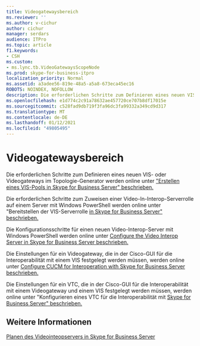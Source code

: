 ```yaml
---
title: Videogatewaysbereich
ms.reviewer: ''
ms.author: v-cichur
author: cichur
manager: serdars
audience: ITPro
ms.topic: article
f1.keywords:
- CSH
ms.custom:
- ms.lync.tb.VideoGatewaysScopeNode
ms.prod: skype-for-business-itpro
localization_priority: Normal
ms.assetid: a3adee56-819e-48a5-a5a8-673eca45ec16
ROBOTS: NOINDEX, NOFOLLOW
description: Die erforderlichen Schritte zum Definieren eines neuen VIS- oder Videogateways im Topologie-Generator werden online unter "Erstellen eines VIS-Pools in Skype for Business Server" beschrieben.
ms.openlocfilehash: e1d774c2c91a78632ae457720ce707b8df17015e
ms.sourcegitcommit: c528fad9db719f3fa96dc3fa99332a349cd9d317
ms.translationtype: MT
ms.contentlocale: de-DE
ms.lasthandoff: 01/12/2021
ms.locfileid: "49805495"
---
```

# <a name="video-gateways-scope"></a>Videogatewaysbereich
 
Die erforderlichen Schritte zum Definieren eines neuen VIS- oder Videogateways im Topologie-Generator werden online unter ["Erstellen eines VIS-Pools in Skype for Business Server" beschrieben.](../../../deploy/deploy-video-interop-server/create-a-vis-pool.md)
  
Die erforderlichen Schritte zum Zuweisen einer Video-In-Interop-Serverrolle auf einem Server mit Windows PowerShell werden online unter "Bereitstellen der VIS-Serverrolle [in Skype for Business Server" beschrieben.](../../../deploy/deploy-video-interop-server/deploy-the-vis-server-role.md)
  
Die Konfigurationsschritte für einen neuen Video-Interop-Server mit Windows PowerShell werden online unter [Configure the Video Interop Server in Skype for Business Server beschrieben.](../../../deploy/deploy-video-interop-server/configure-the-vis.md)
  
 Die Einstellungen für ein Videogateway, die in der Cisco-GUI für die Interoperabilität mit einem VIS festgelegt werden müssen, werden online unter [Configure CUCM for Interoperation with Skype for Business Server beschrieben.](../../../deploy/deploy-video-interop-server/configure-cucm-for-interoperation.md)
  
 Die Einstellungen für ein VTC, die in der Cisco-GUI für die Interoperabilität mit einem Videogateway und einem VIS festgelegt werden müssen, werden online unter "Konfigurieren eines VTC für die Interoperabilität mit [Skype for Business Server" beschrieben.](../../../deploy/deploy-video-interop-server/configure-a-vtc-for-interoperation.md)
  
## <a name="see-also"></a>Weitere Informationen

[Planen des Videointeopservers in Skype for Business Server](../../../plan-your-deployment/video-interop-server.md)
